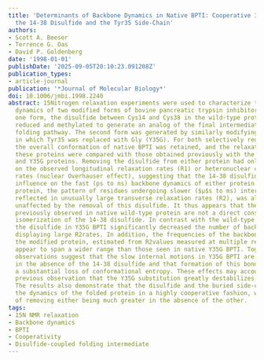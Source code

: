 ```yaml
---
title: 'Determinants of Backbone Dynamics in Native BPTI: Cooperative Influence of
  the 14-38 Disulfide and the Tyr35 Side-Chain'
authors:
- Scott A. Beeser
- Terrence G. Oas
- David P. Goldenberg
date: '1998-01-01'
publishDate: '2025-09-05T20:10:23.091208Z'
publication_types:
- article-journal
publication: '*Journal of Molecular Biology*'
doi: 10.1006/jmbi.1998.2240
abstract: 15Nitrogen relaxation experiments were used to characterize the backbone
  dynamics of two modified forms of bovine pancreatic trypsin inhibitor (BPTI). In
  one form, the disulfide between Cys14 and Cys38 in the wild-type protein was selectively
  reduced and methylated to generate an analog of the final intermediate in the disulfide-coupled
  folding pathway. The second form was generated by similarly modifying a mutant protein
  in which Tyr35 was replaced with Gly (Y35G). For both selectively reduced proteins,
  the overall conformation of native BPTI was retained, and the relaxation data for
  these proteins were compared with those obtained previously with the native wild-type
  and Y35G proteins. Removing the disulfide from either protein had only small effects
  on the observed longitudinal relaxation rates (R1) or heteronuclear cross relaxation
  rates (nuclear Overhauser effect), suggesting that the 14-38 disulfide has little
  influence on the fast (ps to ns) backbone dynamics of either protein. In the wild-type
  protein, the pattern of residues undergoing slower ($μ$s to ms) internal motions,
  reflected in unusually large transverse relaxation rates (R2), was also largely
  unaffected by the removal of this disulfide. It thus appears that the large R2rates
  previously observed in native wild-type protein are not a direct consequence of
  isomerization of the 14-38 disulfide. In contrast with the wild-type protein, reducing
  the disulfide in Y35G BPTI significantly decreased the number of backbone amides
  displaying large R2rates. In addition, the frequencies of the backbone motions in
  the modified protein, estimated from R2values measured at multiple refocusing delays,
  appear to span a wider range than those seen in native Y35G BPTI. Together, these
  observations suggest that the slow internal motions in Y35G BPTI are more independent
  in the absence of the 14-38 disulfide and that formation of this bond may lead to
  a substantial loss of conformational entropy. These effects may account for the
  previous observation that the Y35G substitution greatly destabilizes the disulfide.
  The results also demonstrate that the disulfide and the buried side-chain influence
  the dynamics of the folded protein in a highly cooperative fashion, with the effects
  of removing either being much greater in the absence of the other.
tags:
- 15N NMR relaxation
- Backbone dynamics
- BPTI
- Cooperativity
- Disulfide-coupled folding intermediate
---
```

